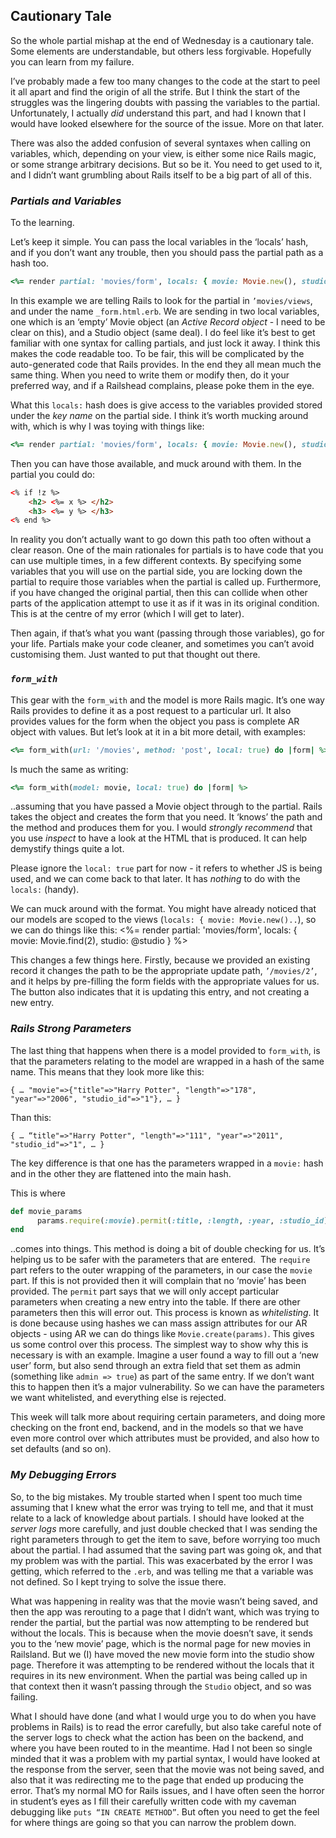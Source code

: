 ## Cautionary Tale

So the whole partial mishap at the end of Wednesday is a cautionary tale. Some elements are understandable, but others less forgivable. Hopefully you can learn from my failure. 

I’ve probably made a few too many changes to the code at the start to peel it all apart and find the origin of all the strife. But I think the start of the struggles was the lingering doubts with passing the variables to the partial. Unfortunately, I actually _did_ understand this part, and had I known that I would have looked elsewhere for the source of the issue. More on that later.

There was also the added confusion of several syntaxes when calling on variables, which, depending on your view, is either some nice Rails magic, or some strange arbitrary decisions. But so be it. You need to get used to it, and I didn’t want grumbling about Rails itself to be a big part of all of this. 

### *Partials and Variables*

To the learning. 

Let’s keep it simple. You can pass the local variables in the ‘locals’ hash, and if you don’t want any trouble, then you should pass the partial path as a hash too. 
```ruby
<%= render partial: 'movies/form', locals: { movie: Movie.new(), studio: @studio } %>
```
In this example we are telling Rails to look for the partial in `’movies/views`, and under the name `_form.html.erb`. We are sending in two local variables, one which is an ‘empty’ Movie object (an *Active Record object* - I need to be clear on this), and a Studio object (same deal). 
I do feel like it’s best to get familiar with one syntax for calling partials, and just lock it away. I think this makes the code readable too. To be fair, this will be complicated by the auto-generated code that Rails provides. In the end they all mean much the same thing. When you need to write them or modify then, do it your preferred way, and if a Railshead complains, please poke them in the eye.

What this `locals:` hash does is give access to the variables provided stored under the *key name* on the partial side. I think it’s worth mucking around with, which is why I was toying with things like:
```ruby
<%= render partial: 'movies/form', locals: { movie: Movie.new(), studio: @studio, x: 150, y: “a string, why not”, z: false } %>
```
Then you can have those available, and muck around with them. 
In the partial you could do:
```html
<% if !z %>
    <h2> <%= x %> </h2>
    <h3> <%= y %> </h3>
<% end %>
```
In reality you don’t actually want to go down this path too often without a clear reason. One of the main rationales for partials is to have code that you can use multiple times, in a few different contexts. By specifying some variables that you will use on the partial side, you are locking down the partial to require those variables when the partial is called up. Furthermore, if you have changed the original partial, then this can collide when other parts of the application attempt to use it as if it was in its original condition. This is at the centre of my error (which I will get to later).

Then again, if that’s what you want (passing through those variables), go for your life. Partials make your code cleaner, and sometimes you can’t avoid customising them. Just wanted to put that thought out there.

### *`form_with`*

This gear with the `form_with` and the model is more Rails magic. It’s one way Rails provides to define it as a post request to a particular url. It also provides values for the form when the object you pass is complete AR object with values. But let’s look at it in a bit more detail, with examples:
```ruby
<%= form_with(url: '/movies', method: 'post', local: true) do |form| %>
```
Is much the same as writing:
```ruby
<%= form_with(model: movie, local: true) do |form| %>
```
..assuming that you have passed a Movie object through to the partial. Rails takes the object and creates the form that you need. It ‘knows’ the path and the method and produces them for you. I would *strongly recommend* that you use *inspect* to have a look at the HTML that is produced. It can help demystify things quite a lot. 

Please ignore the `local: true` part for now - it refers to whether JS is being used, and we can come back to that later. It has *nothing* to do with the `locals:` (handy).

We can muck around with the format. You might have already noticed that our models are scoped to the views (`locals: { movie: Movie.new()..`), so we can do things like this:
<%= render partial: 'movies/form', locals: { movie: Movie.find(2), studio: @studio } %>

This changes a few things here. Firstly, because we provided an existing record it changes the path to be the appropriate update path, `’/movies/2’`, and it helps by pre-filling the form fields with the appropriate values for us. The button also indicates that it is updating this entry, and not creating a new entry. 

### *Rails Strong Parameters*

The last thing that happens when there is a model provided to `form_with`, is that the parameters relating to the model are wrapped in a hash of the same name. 
This means that they look more like this:

`{ … "movie"=>{"title"=>"Harry Potter", "length"=>"178", "year"=>"2006", "studio_id"=>"1"}, … }`

Than this:

`{ … “title"=>"Harry Potter", "length"=>"111", "year"=>"2011", "studio_id"=>"1", … } `

The key difference is that one has the parameters wrapped in a `movie:` hash and in the other they are flattened into the main hash.

This is where 
```ruby
def movie_params
      params.require(:movie).permit(:title, :length, :year, :studio_id)
end
```
..comes into things. This method is doing a bit of double checking for us. It’s helping us to be safer with the parameters that are entered.  The `require` part refers to the outer wrapping of the parameters, in our case the `movie` part. If this is not provided then it will complain that no ‘movie’ has been provided.
The `permit` part says that we will only accept particular parameters when creating a new entry into the table. If there are other parameters then this will error out. This process is known as *whitelisting*. 
It is done because using hashes we can mass assign attributes for our AR objects - using AR we can do things like `Movie.create(params)`. This gives us some control over this process. 
The simplest way to show why this is necessary is with an example. Imagine a user found a way to fill out a ‘new user’ form, but also send through an extra field that set them as admin (something like `admin => true`) as part of the same entry. If we don’t want this to happen then it’s a major vulnerability. So we can have the parameters we want whitelisted, and everything else is rejected. 

This week will talk more about requiring certain parameters, and doing more checking on the front end, backend, and in the models so that we have even more control over which attributes must be provided, and also how to set defaults (and so on). 

### *My Debugging Errors*

So, to the big mistakes. My trouble started when I spent too much time assuming that I knew what the error was trying to tell me, and that it must relate to a lack of knowledge about partials. I should have looked at the *server logs* more carefully, and just double checked that I was sending the right parameters through to get the item to save, before worrying too much about the partial. I had assumed that the saving part was going ok, and that my problem was with the partial. This was exacerbated by the error I was getting, which referred to the `.erb`, and was telling me that a variable was not defined. So I kept trying to solve the issue there. 

What was happening in reality was that the movie wasn’t being saved, and then the app was rerouting to a page that I didn’t want, which was trying to render the partial, but the partial was now attempting to be rendered but without the locals. This is because when the movie doesn’t save, it sends you to the ‘new movie’ page, which is the normal page for new movies in Railsland. But we (I) have moved the new movie form into the studio show page. Therefore it was attempting to be rendered without the locals that it requires in its new environment. When the partial was being called up in that context then it wasn’t passing through the `Studio` object, and so was failing. 

What I should have done (and what I would urge you to do when you have problems in Rails) is to read the error carefully, but also take careful note of the server logs to check what the action has been on the backend, and where you have been routed to in the meantime. Had I not been so single minded that it was a problem with my partial syntax, I would have looked at the response from the server, seen that the movie was not being saved, and also that it was redirecting me to the page that ended up producing the error. That’s my normal MO for Rails issues, and I have often seen the horror in student’s eyes as I fill their carefully written code with my caveman debugging like `puts “IN CREATE METHOD”`. But often you need to get the feel for where things are going so that you can narrow the problem down.